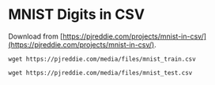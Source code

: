 # MNIST Digits in CSV

Download from [https://pjreddie.com/projects/mnist-in-csv/](https://pjreddie.com/projects/mnist-in-csv/).

```
wget https://pjreddie.com/media/files/mnist_train.csv
```

```
wget https://pjreddie.com/media/files/mnist_test.csv
```